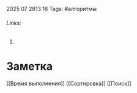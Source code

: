 2025 07 2813 16
Tags: #алгоритмы 
###### Links: 
1) 
# Заметка
[[Время выполнения]]
[[Сортировка]]
[[Поиск]]